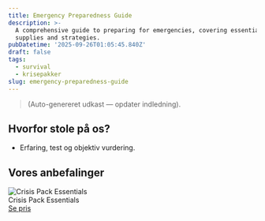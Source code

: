 ```yaml
---
title: Emergency Preparedness Guide
description: >-
  A comprehensive guide to preparing for emergencies, covering essential
  supplies and strategies.
pubDatetime: '2025-09-26T01:05:45.840Z'
draft: false
tags:
  - survival
  - krisepakker
slug: emergency-preparedness-guide
---
```

> (Auto-genereret udkast — opdater indledning).

## Hvorfor stole på os?
- Erfaring, test og objektiv vurdering.

## Vores anbefalinger


<!-- Auto: Affiliate-kort fra Products/SKUs -->

<div class="aff-card"><img src="abstract_15.png (https://v5.airtableusercontent.com/v3/u/45/45/1758859200000/jHii6DkjBJsrBwueCiJrzw/u1ZKmYDaBxXTjDROQdlcXiXjePZUXCGFfIW4X0mnIxChnm-Hlu0in5HsBPappVaLWS4dH4OWRiXfL1jOGXmMvFZ0QIWL7fEkgwHzLAFdPaY10smoC9us21uOFdUraBmwkCy_RNlXCVVbkEd-rbtcRPoWzDRhzQFuRosNzZv4VXQ/CoX_mO6Qm1tUOO11i5cUnBjh-aoYzxjaiWwNpx9-TNo)" alt="Crisis Pack Essentials" class="aff-card__img" /><div class="aff-card__meta"><div class="aff-card__title">Crisis Pack Essentials</div><a class="aff-btn" href="https://affiliate.homeessentialsee62.com/deal789?utm_source=klartilalt&utm_medium=affiliate&subid=emergency-preparedness-guide-2025-09-26" rel="sponsored nofollow noopener" target="_blank">Se pris</a></div></div>

